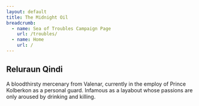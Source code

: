 ```yaml
---
layout: default
title: The Midnight Oil
breadcrumb:
  - name: Sea of Troubles Campaign Page
    url: /troubles/
  - name: Home
    url: /
---
```

## Reluraun Qindi

A bloodthirsty mercenary from Valenar, currently in the employ of Prince Kolberkon as a personal guard. Infamous as a layabout whose passions are only aroused by drinking and killing.
